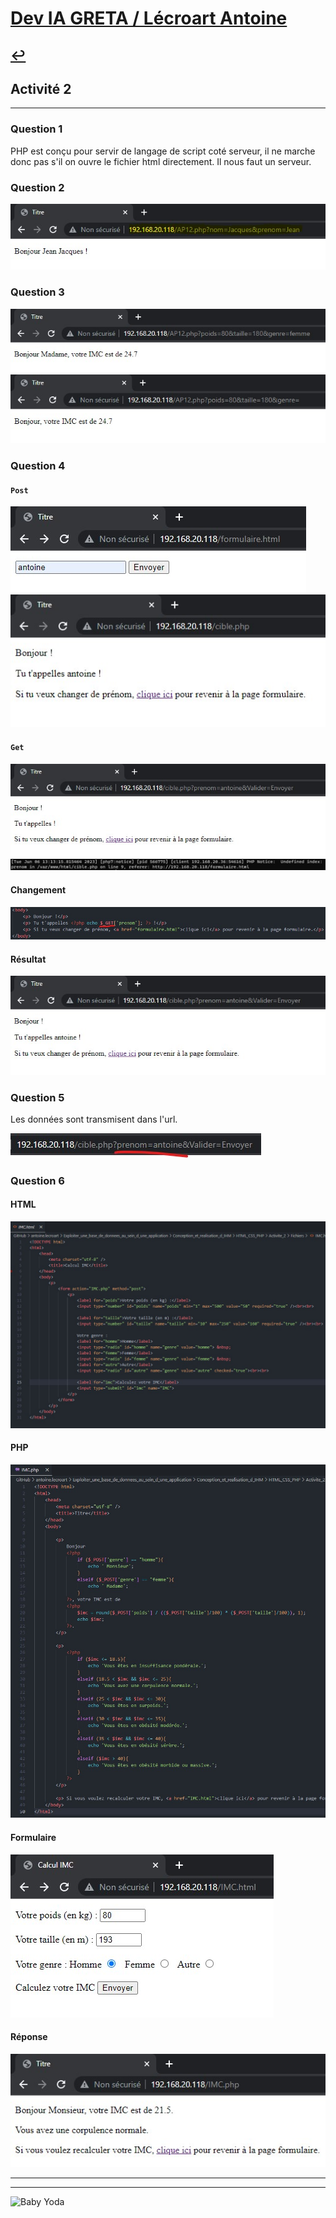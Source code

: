 # [Dev IA GRETA / Lécroart Antoine](https://github.com/Dev-IA-2024/antoine.lecroart)

[↩️](..)
---

## Activité 2

---

### Question 1

PHP est conçu pour servir de langage de script coté serveur, il ne marche donc pas s'il on ouvre le fichier html directement. Il nous faut un serveur.

### Question 2 

![image](./Fichiers//Images/screenshot_1.jpg)

### Question 3

![image](./Fichiers//Images/screenshot_2.jpg)
![image](./Fichiers//Images/screenshot_3.jpg)

### Question 4

#### `Post`
![image](./Fichiers//Images/screenshot_4.jpg)
![image](./Fichiers//Images/screenshot_5.jpg)
#### `Get`
![image](./Fichiers//Images/screenshot_6.jpg)
![image](./Fichiers//Images/screenshot_7.jpg)
#### Changement
![image](./Fichiers//Images/screenshot_8.jpg)
#### Résultat
![image](./Fichiers//Images/screenshot_9.jpg)

### Question 5

Les données sont transmisent dans l'url.

![image](./Fichiers//Images/screenshot_10.jpg)

### Question 6

#### HTML
![image](./Fichiers//Images/screenshot_12.jpg)
#### PHP
![image](./Fichiers//Images/screenshot_11.jpg)
#### Formulaire
![image](./Fichiers//Images/screenshot_13.jpg)
#### Réponse
![image](./Fichiers//Images/screenshot_14.jpg)

---
---
![Baby Yoda](https://images3.alphacoders.com/110/1108129.jpg)
